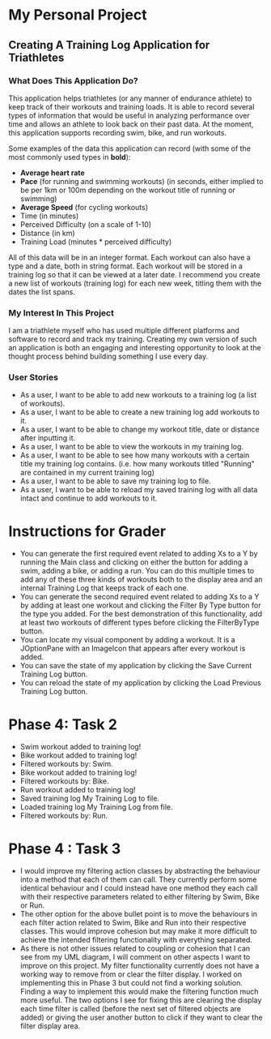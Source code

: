 # My Personal Project

## Creating A Training Log Application for Triathletes


### What Does This Application Do?
This application helps triathletes (or any manner of endurance
athlete) to keep track of their workouts and training loads. It is able
to record several types of information that would be useful in analyzing
performance over time and allows an athlete to look back on their past
data. At the moment, this application supports recording swim, bike, and run workouts.

Some examples of the data this application can record (with some of the
most commonly used types in **bold**):
- **Average heart rate**
- **Pace** (for running and swimming workouts) (in seconds, either implied to be per 1km or 100m depending on
the workout title of running or swimming)
- **Average Speed** (for cycling workouts)
- Time (in minutes)
- Perceived Difficulty (on a scale of 1-10)
- Distance (in km)
- Training Load (minutes * perceived difficulty)

All of this data will be in an integer format. Each workout can also have a type and a date, both in 
string format. Each workout will be stored in a training log so that it can be viewed at a later date. 
I recommend you create a new list of workouts (training log) for each new week, titling them with the dates 
the list spans. 

### My Interest In This Project
I am a triathlete myself who has used multiple different platforms and software to record and track my training. 
Creating my own version of such an application is both an engaging and interesting opportunity to look at the 
thought process behind building something I use every day. 

### User Stories

- As a user, I want to be able to add new workouts to a training log (a list
of workouts).
- As a user, I want to be able to create a new training log add workouts to it.
- As a user, I want to be able to change my workout title, date or distance after inputting it.
- As a user, I want to be able to view the workouts in my training log. 
- As a user, I want to be able to see how many workouts with a certain title my training log contains.
  (i.e. how many workouts titled "Running" are contained in my current training log)
- As a user, I want to be able to save my training log to file.
- As a user, I want to be able to reload my saved training log with all data intact and continue to add workouts to it. 

# Instructions for Grader

- You can generate the first required event related to adding Xs to a Y by running the Main class and clicking on 
either the button for adding a swim, adding a bike, or adding a run. You can do this multiple times to add any of these
three kinds of workouts both to the display area and an internal Training Log that keeps track of each one. 
- You can generate the second required event related to adding Xs to a Y by adding at least one workout and clicking 
the Filter By Type button for the type you added. For the best demonstration of this functionality, add at least two 
workouts of different types before clicking the FilterByType button. 
- You can locate my visual component by adding a workout. It is a JOptionPane with an ImageIcon that appears after 
every workout is added. 
- You can save the state of my application by clicking the Save Current Training Log button.  
- You can reload the state of my application by clicking the Load Previous Training Log button. 

# Phase 4: Task 2
- Swim workout added to training log!
- Bike workout added to training log!
- Filtered workouts by: Swim.
- Bike workout added to training log!
- Filtered workouts by: Bike.
- Run workout added to training log!
- Saved training log My Training Log to file.
- Loaded training log My Training Log from file.
- Filtered workouts by: Run.

# Phase 4 : Task 3
- I would improve my filtering action classes by abstracting the behaviour into a method that each of them can call. 
They currently perform some identical behaviour and I could instead have one method they each call with their 
respective parameters related to either filtering by Swim, Bike or Run. 
- The other option for the above bullet point is to move the behaviours in each filter action related to Swim, Bike
and Run into their respective classes. This would improve cohesion but may make it more difficult to achieve the 
intended filtering functionality with everything separated. 
- As there is not other issues related to coupling or cohesion that I can see from my UML diagram, I will comment on
other aspects I want to improve on this project. My filter functionality currently does not have a working way to 
remove from or clear the filter display. I worked on implementing this in Phase 3 but could not find a working 
solution. Finding a way to implement this would make the filtering function much more useful. The two options I see for
fixing this are clearing the display each time filter is called (before the next set of filtered objects are added) or 
giving the user another button to click if they want to clear the filter display area. 


 